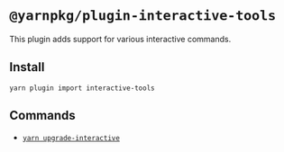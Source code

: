 # `@yarnpkg/plugin-interactive-tools`

This plugin adds support for various interactive commands.

## Install

```
yarn plugin import interactive-tools
```

## Commands

- [`yarn upgrade-interactive`](https://yarnpkg.com/cli/upgrade-interactive)
